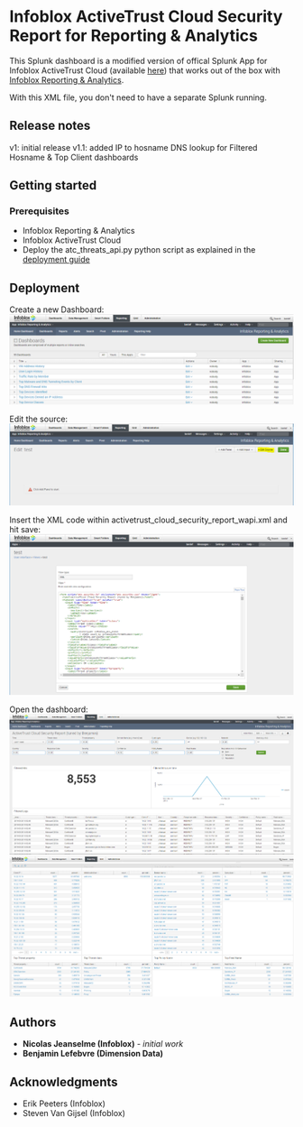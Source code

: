 # Infoblox ActiveTrust Cloud Security Report for Reporting & Analytics

This Splunk dashboard is a modified version of offical Splunk App for Infoblox ActiveTrust Cloud (available [here](https://splunkbase.splunk.com/app/3850/)) that works out of the box with [Infoblox Reporting & Analytics](https://www.infoblox.com/products/reporting-analytics/).

With this XML file, you don't need to have a separate Splunk running.

## Release notes
v1: initial release
v1.1: added IP to hosname DNS lookup for Filtered Hosname & Top Client dashboards

## Getting started
### Prerequisites
* Infoblox Reporting & Analytics
* Infoblox ActiveTrust Cloud 
* Deploy the atc_threats_api.py python script as explained in the [deployment guide](https://www.infoblox.com/wp-content/uploads/infoblox-deployment-guide-activetrust-cloud-threats-api.pdf)

## Deployment
Create a new Dashboard:
![Screenshot](create_new_dashboard.PNG)

Edit the source:
![Screenshot](edit_source.PNG)

Insert the XML code within activetrust_cloud_security_report_wapi.xml and hit save:
![Screenshot](insert_xml.PNG)

Open the dashboard:
![Screenshot](1.PNG)
![Screenshot](2.PNG)


## Authors
* **Nicolas Jeanselme (Infoblox)**  - *initial work*
* **Benjamin Lefebvre (Dimension Data)** 

## Acknowledgments
* Erik Peeters (Infoblox)
* Steven Van Gijsel (Infoblox)
